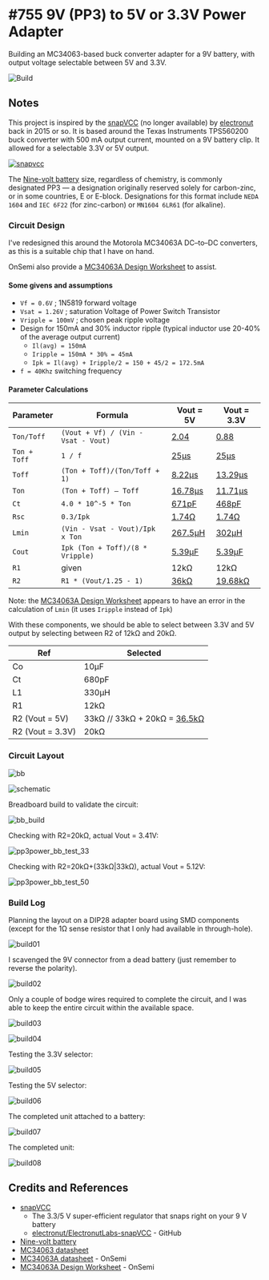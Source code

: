 # #755 9V (PP3) to 5V or 3.3V Power Adapter

Building an MC34063-based buck converter adapter for a 9V battery, with output voltage selectable between 5V and 3.3V.

![Build](./assets/pp3power_build.jpg?raw=true)

## Notes

This project is inspired by the
[snapVCC](https://www.crowdsupply.com/electronut-labs/snapvcc)
(no longer available) by
[electronut](https://github.com/electronut/ElectronutLabs-snapVCC)
back in 2015 or so. It is based around the Texas Instruments TPS560200 buck converter with 500 mA output current, mounted on a 9V battery clip. It allowed for a selectable 3.3V or 5V output.

[![snapvcc](./assets/snapvcc.jpg?raw=true)](https://www.crowdsupply.com/electronut-labs/snapvcc)

The
[Nine-volt battery](https://en.wikipedia.org/wiki/Nine-volt_battery)
size, regardless of chemistry, is commonly designated PP3 — a designation originally reserved solely for carbon-zinc, or in some countries, E or E-block. Designations for this format include `NEDA 1604` and `IEC 6F22` (for zinc-carbon) or `MN1604 6LR61` (for alkaline).

### Circuit Design

I've redesigned this around the Motorola MC34063A DC–to–DC converters, as this is a suitable chip that I have on hand.

OnSemi also provide a
[MC34063A Design Worksheet](https://www.onsemi.com/pub/Collateral/MC34063%20DWS.XLS)
to assist.

#### Some givens and assumptions

* `Vf = 0.6V` ; 1N5819 forward voltage
* `Vsat = 1.26V` ; saturation Voltage of Power Switch Transistor
* `Vripple = 100mV` ; chosen peak ripple voltage
* Design for 150mA and 30% inductor ripple (typical inductor use 20-40% of the average output current)
    * `Il(avg) = 150mA`
    * `Iripple = 150mA * 30% = 45mA`
    * `Ipk = Il(avg) + Iripple/2 = 150 + 45/2 = 172.5mA`
* `f = 40Khz` switching frequency

#### Parameter Calculations

| Parameter   | Formula                             | Vout = 5V                                                                                      | Vout = 3.3V |
|-------------|-------------------------------------|------------------------------------------------------------------------------------------------|-------------|
| `Ton/Toff`  | `(Vout + Vf) / (Vin - Vsat - Vout)` | [2.04](https://www.wolframalpha.com/input?i=%285+%2B+0.60%29%2F%289+-+1.26+-+5%29)             | [0.88](https://www.wolframalpha.com/input?i=%283.3+%2B+0.60%29%2F%289+-+1.26+-+3.3%29) |
| `Ton + Toff`| `1 / f`                             | [25µs](https://www.wolframalpha.com/input?i=1%2F40kHz)                                         | [25µs](https://www.wolframalpha.com/input?i=1%2F40kHz)  |
| `Toff`      | `(Ton + Toff)/(Ton/Toff + 1)`       | [8.22µs](https://www.wolframalpha.com/input?i=25%C2%B5s%2F%282.04+%2B+1%29)                    | [13.29µs](https://www.wolframalpha.com/input?i=25%C2%B5s%2F%280.88+%2B+1%29) |
| `Ton`       | `(Ton + Toff) – Toff`               | [16.78μs](https://www.wolframalpha.com/input?i=25%C2%B5s+%E2%80%93++8.22%C2%B5s)               | [11.71μs](https://www.wolframalpha.com/input?i=25%C2%B5s+%E2%80%93+13.29%C2%B5s) |
| `Ct`        | `4.0 * 10^-5 * Ton`                 | [671pF](https://www.wolframalpha.com/input?i=4.0+*+10%5E-5+*+16.78%CE%BCs)                     | [468pF](https://www.wolframalpha.com/input?i=4.0+*+10%5E-5+*+11.71%CE%BCs) |
| `Rsc`       | `0.3/Ipk`                           | [1.74Ω](https://www.wolframalpha.com/input?i=0.3V%2F172.5mA)                                   | [1.74Ω](https://www.wolframalpha.com/input?i=0.3V%2F172.5mA) |
| `Lmin`      | `(Vin - Vsat - Vout)/Ipk x Ton`     | [267.5μH](https://www.wolframalpha.com/input?i=%289V+-+1.25V+-+5V%29%2F172.5mA+*+16.78%CE%BCs) | [302µH](https://www.wolframalpha.com/input?i=%289V+-+1.25V+-+3.3V%29%2F172.5mA+*+11.71%CE%BCs&assumption=%22UnitClash%22+-%3E+%7B%22V%22%2C+%7B%22Volts%22%2C+%22dflt%22%7D%7D&assumption=%7B%22C%22%2C+%22V%22%7D+-%3E+%7B%22Unit%22%2C+%22dflt%22%7D&assumption=%22UnitClash%22+-%3E+%7B%22%CE%BCs%22%2C+%7B%22Microseconds%22%7D%7D) |
| `Cout`      | `Ipk (Ton + Toff)/(8 * Vripple)`    | [5.39μF](https://www.wolframalpha.com/input?i=172.5mA+*+25%C2%B5s%2F%288+*+100mV%29)           | [5.39μF](https://www.wolframalpha.com/input?i=172.5mA+*+25%C2%B5s%2F%288+*+100mV%29) |
| `R1`        | given                               | 12kΩ                                                                                           | 12kΩ |
| `R2`        | `R1 * (Vout/1.25 - 1)`              | [36kΩ](https://www.wolframalpha.com/input?i=12k%CE%A9+*+%285%2F1.25+-+1%29)                    | [19.68kΩ](https://www.wolframalpha.com/input?i=12k%CE%A9+*+%283.3%2F1.25+-+1%29) |

Note: the [MC34063A Design Worksheet](https://www.onsemi.com/pub/Collateral/MC34063%20DWS.XLS)
appears to have an error in the calculation of `Lmin` (it uses `Iripple` instead of `Ipk`)

With these components, we should be able to select between 3.3V and 5V output by selecting between R2 of 12kΩ and 20kΩ.

| Ref               | Selected |
|-------------------|----------|
| Co                | 10μF     |
| Ct                | 680pF    |
| L1                | 330μH    |
| R1                | 12kΩ     |
| R2 (Vout = 5V)    | 33kΩ // 33kΩ + 20kΩ = [36.5kΩ](https://toolbox.tardate.com/?formula=(33%7C33)%2B20#ResistorCalculator) |
| R2 (Vout = 3.3V)  | 20kΩ     |

### Circuit Layout

![bb](./assets/pp3power_bb.jpg?raw=true)

![schematic](./assets/pp3power_schematic.jpg?raw=true)

Breadboard build to validate the circuit:

![bb_build](./assets/pp3power_bb_build.jpg?raw=true)

Checking with R2=20kΩ, actual Vout = 3.41V:

![pp3power_bb_test_33](./assets/pp3power_bb_test_33.jpg?raw=true)

Checking with R2=20kΩ+(33kΩ|33kΩ), actual Vout = 5.12V:

![pp3power_bb_test_50](./assets/pp3power_bb_test_50.jpg?raw=true)

### Build Log

Planning the layout on a DIP28 adapter board using SMD components (except for the 1Ω sense resistor that I only had available in through-hole).

![build01](./assets/build01.jpg?raw=true)

I scavenged the 9V connector from a dead battery (just remember to reverse the polarity).

![build02](./assets/build02.jpg?raw=true)

Only a couple of bodge wires required to complete the circuit,
and I was able to keep the entire circuit within the available space.

![build03](./assets/build03.jpg?raw=true)

![build04](./assets/build04.jpg?raw=true)

Testing the 3.3V selector:

![build05](./assets/build05.jpg?raw=true)

Testing the 5V selector:

![build06](./assets/build06.jpg?raw=true)

The completed unit attached to a battery:

![build07](./assets/build07.jpg?raw=true)

The completed unit:

![build08](./assets/build08.jpg?raw=true)

## Credits and References

* [snapVCC](https://www.crowdsupply.com/electronut-labs/snapvcc)
    * The 3.3/5 V super-efficient regulator that snaps right on your 9 V battery
    * [electronut/ElectronutLabs-snapVCC](https://github.com/electronut/ElectronutLabs-snapVCC) - GitHub
* [Nine-volt battery](https://en.wikipedia.org/wiki/Nine-volt_battery)
* [MC34063 datasheet](https://www.futurlec.com/Motorola/MC34063.shtml)
* [MC34063A datasheet](https://www.onsemi.com/products/power-management/dc-dc-power-conversion/converters/mc34063a) - OnSemi
* [MC34063A Design Worksheet](https://www.onsemi.com/pub/Collateral/MC34063%20DWS.XLS) - OnSemi
